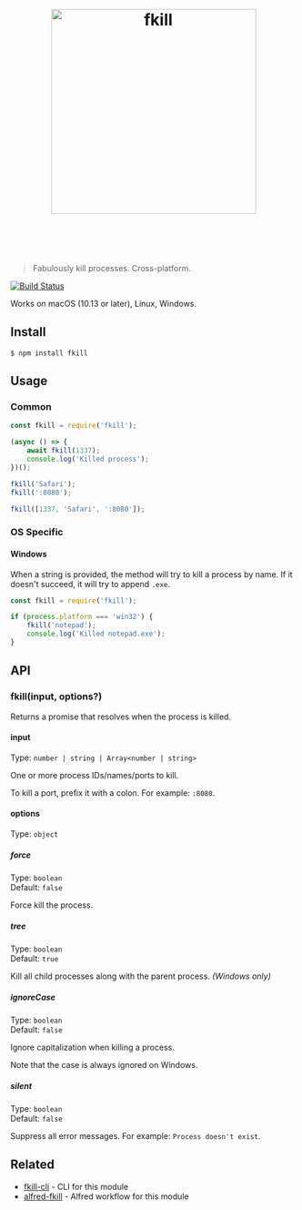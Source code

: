 <h1 align="center">
	<br>
	<img width="360" src="media/logo.svg" alt="fkill">
	<br>
	<br>
	<br>
</h1>

> Fabulously kill processes. Cross-platform.

[![Build Status](https://travis-ci.org/sindresorhus/fkill.svg?branch=master)](https://travis-ci.org/sindresorhus/fkill)

Works on macOS (10.13 or later), Linux, Windows.

## Install

```
$ npm install fkill
```

## Usage

### Common
```js
const fkill = require('fkill');

(async () => {
	await fkill(1337);
	console.log('Killed process');
})();

fkill('Safari');
fkill(':8080');

fkill([1337, 'Safari', ':8080']);
```

### OS Specific

#### Windows

When a string is provided, the method will try to kill a process by name. If it doesn't succeed, it will try to append `.exe`.
```js
const fkill = require('fkill');

if (process.platform === 'win32') {
	fkill('notepad');
	console.log('Killed notepad.exe');
}
```

## API

### fkill(input, options?)

Returns a promise that resolves when the process is killed.

#### input

Type: `number | string | Array<number | string>`

One or more process IDs/names/ports to kill.

To kill a port, prefix it with a colon. For example: `:8080`.

#### options

Type: `object`

##### force

Type: `boolean`\
Default: `false`

Force kill the process.

##### tree

Type: `boolean`\
Default: `true`

Kill all child processes along with the parent process. *(Windows only)*

##### ignoreCase

Type: `boolean`\
Default: `false`

Ignore capitalization when killing a process.

Note that the case is always ignored on Windows.

##### silent

Type: `boolean`\
Default: `false`

Suppress all error messages. For example: `Process doesn't exist`.

## Related

- [fkill-cli](https://github.com/sindresorhus/fkill-cli) - CLI for this module
- [alfred-fkill](https://github.com/SamVerschueren/alfred-fkill) - Alfred workflow for this module
